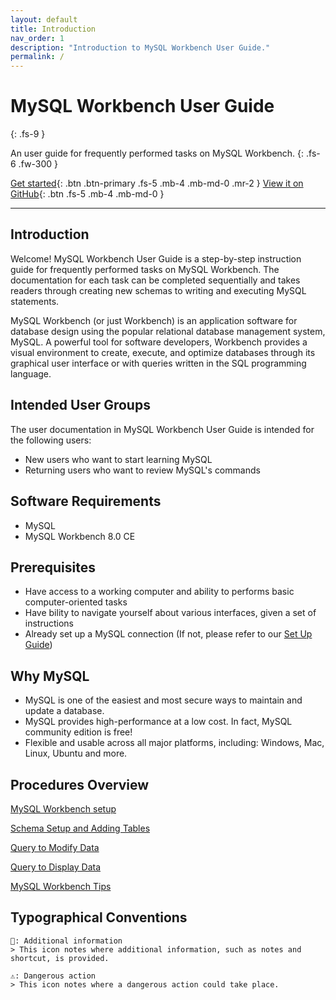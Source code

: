 ```yaml
---
layout: default
title: Introduction
nav_order: 1
description: "Introduction to MySQL Workbench User Guide."
permalink: /
---
```


# MySQL Workbench User Guide
{: .fs-9 }

An user guide for frequently performed tasks on MySQL Workbench.
{: .fs-6 .fw-300 }

[Get started](#introduction){: .btn .btn-primary .fs-5 .mb-4 .mb-md-0 .mr-2 } [View it on GitHub](https://github.com/dvalle22/Mel-Danilo-Cody){: .btn .fs-5 .mb-4 .mb-md-0 }

---

## Introduction

Welcome! MySQL Workbench User Guide is a step-by-step instruction guide for frequently performed tasks on MySQL Workbench. The documentation for each task can be completed sequentially and takes readers through creating new schemas to writing and executing MySQL statements.

MySQL Workbench (or just Workbench) is an application software for database design using the popular relational database management system, MySQL. A powerful tool for software developers, Workbench provides a visual environment to create, execute, and optimize databases through its graphical user interface or with queries written in the SQL programming language.

## Intended User Groups
The user documentation in MySQL Workbench User Guide is intended for the following users:
- New users who want to start learning MySQL
- Returning users who want to review MySQL's commands

## Software Requirements
- MySQL
- MySQL Workbench 8.0 CE

## Prerequisites
- Have access to a working computer and ability to performs basic computer-oriented tasks
- Have bility to navigate yourself about various interfaces, given a set of instructions
- Already set up a MySQL connection (If not, please refer to our [Set Up Guide](docs/setup))

## Why MySQL
- MySQL is one of the easiest and most secure ways to maintain and update a database.
- MySQL provides high-performance at a low cost. In fact, MySQL community edition is free!
- Flexible and usable across all major platforms, including: Windows, Mac, Linux, Ubuntu and more.

## Procedures Overview
[MySQL Workbench setup](docs/setup)

[Schema Setup and Adding Tables](docs/schema)

[Query to Modify Data](docs/modify)

[Query to Display Data](docs/display)

[MySQL Workbench Tips](docs/tips)

## Typographical Conventions
    
    📖: Additional information
    > This icon notes where additional information, such as notes and shortcut, is provided.
    
    ⚠️: Dangerous action
    > This icon notes where a dangerous action could take place.
    

